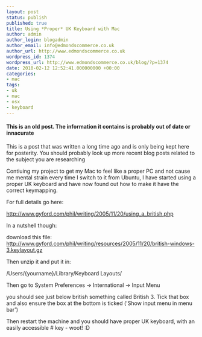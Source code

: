 ```yaml
---
layout: post
status: publish
published: true
title: Using *Proper* UK Keyboard with Mac
author: admin
author_login: blogadmin
author_email: info@edmondscommerce.co.uk
author_url: http://www.edmondscommerce.co.uk
wordpress_id: 1374
wordpress_url: http://www.edmondscommerce.co.uk/blog/?p=1374
date: 2010-02-12 12:52:41.000000000 +00:00
categories:
- mac
tags:
- uk
- mac
- osx
- keyboard
---
```

<div class="oldpost"><h4>This is an old post. The information it contains is probably out of date or innacurate</h4>
<p>
This is a post that was written a long time ago and is only being kept here for posterity.
You should probably look up more recent blog posts related to the subject you are researching
</p>
</div>
Contiuing my project to get my Mac to feel like a proper PC and not cause me mental strain every time I switch to it from Ubuntu, I have started using a proper UK keyboard and have now found out how to make it have the correct keymapping.

For full details go here:

http://www.gyford.com/phil/writing/2005/11/20/using_a_british.php

In a nutshell though:

download this file:
http://www.gyford.com/phil/writing/resources/2005/11/20/british-windows-3.keylayout.gz

Then unzip it and put it in:

/Users/{yourname}/Library/Keyboard Layouts/

Then go to System Preferences -> International -> Input Menu

you should see just below british something called British 3. Tick that box and also ensure the box at the bottom is ticked ('Show input menu in menu bar')

Then restart the machine and you should have proper UK keyboard, with an easily accessible # key - woot! :D
